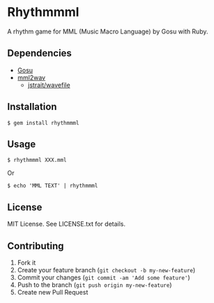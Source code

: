 # Rhythmmml

A rhythm game for MML (Music Macro Language) by Gosu with Ruby.

## Dependencies

* [Gosu](https://www.libgosu.org/)
* [mml2wav](https://github.com/myokoym/mml2wav)
  * [jstrait/wavefile](https://github.com/jstrait/wavefile)

## Installation

    $ gem install rhythmmml

## Usage

    $ rhythmmml XXX.mml

Or

    $ echo 'MML TEXT' | rhythmmml

## License

MIT License. See LICENSE.txt for details.

## Contributing

1. Fork it
2. Create your feature branch (`git checkout -b my-new-feature`)
3. Commit your changes (`git commit -am 'Add some feature'`)
4. Push to the branch (`git push origin my-new-feature`)
5. Create new Pull Request
